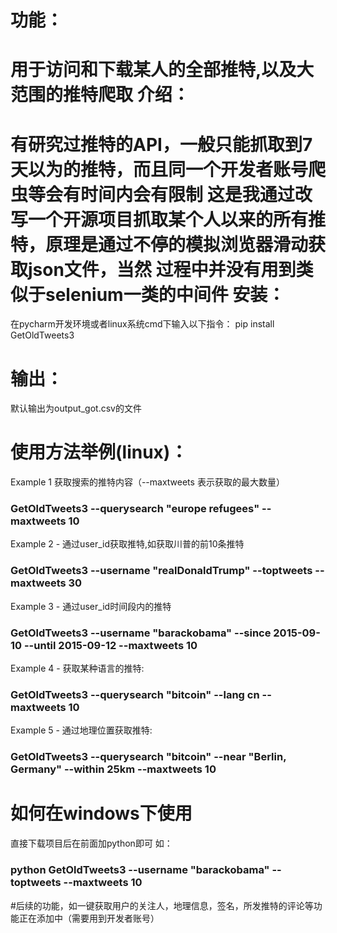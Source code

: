 功能：
=====
用于访问和下载某人的全部推特,以及大范围的推特爬取
介绍：
=====
有研究过推特的API，一般只能抓取到7天以为的推特，而且同一个开发者账号爬虫等会有时间内会有限制
这是我通过改写一个开源项目抓取某个人以来的所有推特，原理是通过不停的模拟浏览器滑动获取json文件，当然
过程中并没有用到类似于selenium一类的中间件
安装：
=====
在pycharm开发环境或者linux系统cmd下输入以下指令：
pip install GetOldTweets3

输出：
=====
默认输出为output_got.csv的文件


使用方法举例(linux)：
=====

Example 1 获取搜索的推特内容（--maxtweets 表示获取的最大数量）

### 		GetOldTweets3 --querysearch "europe refugees" --maxtweets 10

Example 2 - 通过user_id获取推特,如获取川普的前10条推特

### 		GetOldTweets3 --username "realDonaldTrump" --toptweets --maxtweets 30

Example 3 - 通过user_id时间段内的推特

### 		GetOldTweets3 --username "barackobama" --since 2015-09-10 --until 2015-09-12 --maxtweets 10

Example 4 - 获取某种语言的推特:

### 		GetOldTweets3 --querysearch "bitcoin" --lang cn --maxtweets 10


Example 5 - 通过地理位置获取推特:

### 		GetOldTweets3 --querysearch "bitcoin" --near "Berlin, Germany" --within 25km --maxtweets 10


如何在windows下使用
=====
直接下载项目后在前面加python即可
如：
### 	python GetOldTweets3 --username "barackobama" --toptweets --maxtweets 10

#后续的功能，如一键获取用户的关注人，地理信息，签名，所发推特的评论等功能正在添加中（需要用到开发者账号）
